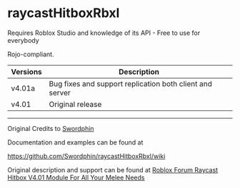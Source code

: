 # raycastHitboxRbxl
Requires Roblox Studio and knowledge of its API - Free to use for everybody

Rojo-compliant.

| Versions  | Description |
| ------------- | ------------- |
| v4.01a  | Bug fixes and support replication both client and server |
| v4.01  | Original release |

____
Original Credits to [Swordphin](https://github.com/Swordphin/raycastHitboxRbxl/tree/master)

Documentation and examples can be found at

https://github.com/Swordphin/raycastHitboxRbxl/wiki

Original description and support can be found at [Roblox Forum Raycast Hitbox V4.01 Module For All Your Melee Needs](https://devforum.roblox.com/t/raycast-hitbox-module-for-all-your-melee-needs/374482
)
